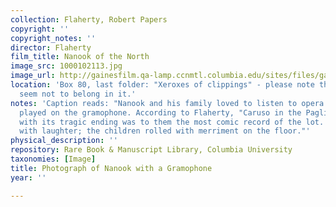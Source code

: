 ```yaml
---
collection: Flaherty, Robert Papers
copyright: ''
copyright_notes: ''
director: Flaherty
film_title: Nanook of the North
image_src: 1000102113.jpg
image_url: http://gainesfilm.qa-lamp.ccnmtl.columbia.edu/sites/files/gainesfilm/images/1000102113.jpg
location: 'Box 80, last folder: "Xeroxes of clippings" - please note that photographs
  seem not to belong in it.'
notes: 'Caption reads: "Nanook and his family loved to listen to opera recordings
  played on the gramophone. According to Flaherty, "Caruso in the Pagliacci prologue
  with its tragic ending was to them the most comic record of the lot. Nanook shook
  with laughter; the children rolled with merriment on the floor."'
physical_description: ''
repository: Rare Book & Manuscript Library, Columbia University
taxonomies: [Image]
title: Photograph of Nanook with a Gramophone
year: ''

---
```

